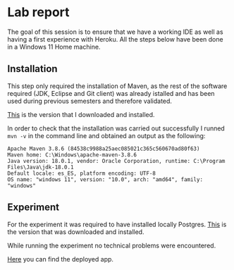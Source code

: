 # Lab report
The goal of this session is to ensure that we have a working IDE as well as having a first experience with Heroku. All the steps below have been done in a Windows 11 Home machine.


## Installation
This step only required the installation of Maven, as the rest of the software required (JDK, Eclipse and Git client) was already istalled and has been used during previous semesters and therefore validated.

[This](https://dlcdn.apache.org/maven/maven-3/3.8.6/binaries/apache-maven-3.8.6-bin.zip) is the version that I downloaded and installed.

In order to check that the installation was carried out successfully I runned `mvn -v` in the command line and obtained an output as the following:
```
Apache Maven 3.8.6 (84538c9988a25aec085021c365c560670ad80f63)
Maven home: C:\Windows\apache-maven-3.8.6
Java version: 18.0.1, vendor: Oracle Corporation, runtime: C:\Program Files\Java\jdk-18.0.1
Default locale: es_ES, platform encoding: UTF-8
OS name: "windows 11", version: "10.0", arch: "amd64", family: "windows"
```
## Experiment
For the experiment it was required to have installed locally Postgres. [This](https://www.enterprisedb.com/postgresql-tutorial-resources-training?uuid=db55e32d-e9f0-4d7c-9aef-b17d01210704&campaignId=7012J000001NhszQAC) is the version that was downloaded and installed.

While running the experiment no technical problems were encountered.

[Here](https://morning-stream-50539.herokuapp.com/) you can find the deployed app.